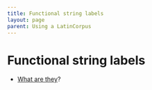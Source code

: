 ```yaml
---
title: Functional string labels
layout: page
parent: Using a LatinCorpus
---
```



# Functional string labels

- [What are they](./background/)?
